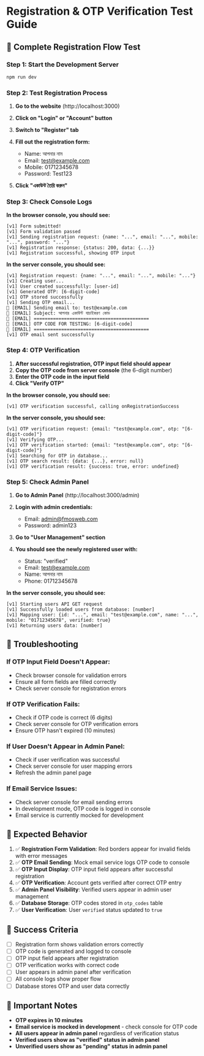 # Registration & OTP Verification Test Guide

## 🚀 Complete Registration Flow Test

### Step 1: Start the Development Server
```bash
npm run dev
```

### Step 2: Test Registration Process

1. **Go to the website** (http://localhost:3000)
2. **Click on "Login" or "Account" button**
3. **Switch to "Register" tab**
4. **Fill out the registration form:**
   - Name: আপনার নাম
   - Email: test@example.com
   - Mobile: 01712345678
   - Password: Test123

5. **Click "একাউন্ট তৈরি করুন"**

### Step 3: Check Console Logs

**In the browser console, you should see:**
```
[v1] Form submitted!
[v1] Form validation passed
[v1] Sending registration request: {name: "...", email: "...", mobile: "...", password: "..."}
[v1] Registration response: {status: 200, data: {...}}
[v1] Registration successful, showing OTP input
```

**In the server console, you should see:**
```
[v1] Registration request: {name: "...", email: "...", mobile: "..."}
[v1] Creating user...
[v1] User created successfully: [user-id]
[v1] Generated OTP: [6-digit-code]
[v1] OTP stored successfully
[v1] Sending OTP email...
📧 [EMAIL] Sending email to: test@example.com
📧 [EMAIL] Subject: আপনার একাউন্ট যাচাইকরণ কোড
📧 [EMAIL] ==========================================
📧 [EMAIL] OTP CODE FOR TESTING: [6-digit-code]
📧 [EMAIL] ==========================================
[v1] OTP email sent successfully
```

### Step 4: OTP Verification

1. **After successful registration, OTP input field should appear**
2. **Copy the OTP code from server console** (the 6-digit number)
3. **Enter the OTP code in the input field**
4. **Click "Verify OTP"**

**In the browser console, you should see:**
```
[v1] OTP verification successful, calling onRegistrationSuccess
```

**In the server console, you should see:**
```
[v1] OTP verification request: {email: "test@example.com", otp: "[6-digit-code]"}
[v1] Verifying OTP...
[v1] OTP verification started: {email: "test@example.com", otp: "[6-digit-code]"}
[v1] Searching for OTP in database...
[v1] OTP search result: {data: {...}, error: null}
[v1] OTP verification result: {success: true, error: undefined}
```

### Step 5: Check Admin Panel

1. **Go to Admin Panel** (http://localhost:3000/admin)
2. **Login with admin credentials:**
   - Email: admin@fmosweb.com
   - Password: admin123

3. **Go to "User Management" section**
4. **You should see the newly registered user with:**
   - Status: "verified"
   - Email: test@example.com
   - Name: আপনার নাম
   - Phone: 01712345678

**In the server console, you should see:**
```
[v1] Starting users API GET request
[v1] Successfully loaded users from database: [number]
[v1] Mapping user: {id: "...", email: "test@example.com", name: "...", mobile: "01712345678", verified: true}
[v1] Returning users data: [number]
```

## 🔧 Troubleshooting

### If OTP Input Field Doesn't Appear:
- Check browser console for validation errors
- Ensure all form fields are filled correctly
- Check server console for registration errors

### If OTP Verification Fails:
- Check if OTP code is correct (6 digits)
- Check server console for OTP verification errors
- Ensure OTP hasn't expired (10 minutes)

### If User Doesn't Appear in Admin Panel:
- Check if user verification was successful
- Check server console for user mapping errors
- Refresh the admin panel page

### If Email Service Issues:
- Check server console for email sending errors
- In development mode, OTP code is logged in console
- Email service is currently mocked for development

## 📝 Expected Behavior

1. ✅ **Registration Form Validation**: Red borders appear for invalid fields with error messages
2. ✅ **OTP Email Sending**: Mock email service logs OTP code to console
3. ✅ **OTP Input Display**: OTP input field appears after successful registration
4. ✅ **OTP Verification**: Account gets verified after correct OTP entry
5. ✅ **Admin Panel Visibility**: Verified users appear in admin user management
6. ✅ **Database Storage**: OTP codes stored in `otp_codes` table
7. ✅ **User Verification**: User `verified` status updated to `true`

## 🎯 Success Criteria

- [ ] Registration form shows validation errors correctly
- [ ] OTP code is generated and logged to console
- [ ] OTP input field appears after registration
- [ ] OTP verification works with correct code
- [ ] User appears in admin panel after verification
- [ ] All console logs show proper flow
- [ ] Database stores OTP and user data correctly

## 🚨 Important Notes

- **OTP expires in 10 minutes**
- **Email service is mocked in development** - check console for OTP code
- **All users appear in admin panel** regardless of verification status
- **Verified users show as "verified" status in admin panel**
- **Unverified users show as "pending" status in admin panel**
